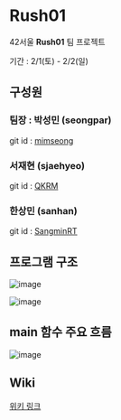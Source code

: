 # Rush01

42서울 **Rush01** 팀 프로젝트 

기간 : 2/1(토) - 2/2(일)

## 구성원

### 팀장 : 박성민 (seongpar)

git id : [mimseong](https://github.com/mimseong)

### 서재현 (sjaehyeo)

git id : [QKRM](https://github.com/QKRM)


### 한상민 (sanhan)

git id : [SangminRT](https://github.com/SangminRT)

## 프로그램 구조

![image](https://user-images.githubusercontent.com/50068946/85844419-ab6e2800-b7dd-11ea-9b58-d8fac9d410c1.png)

![image](https://user-images.githubusercontent.com/50068946/85844441-b3c66300-b7dd-11ea-9c19-7f6bb9e2f001.png)

## main 함수 주요 흐름

![image](https://user-images.githubusercontent.com/50068946/85844385-9f826600-b7dd-11ea-9d0f-b9cfc0fdfc2e.png)

## Wiki

[위키 링크](https://github.com/mimseong/Rush01/wiki)
